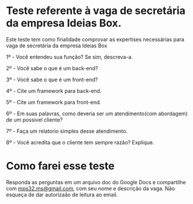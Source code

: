 # Teste referente à vaga de secretária da empresa Ideias Box.

Este teste tem como finalidade comprovar as expertises necessárias para vaga de secretária da empresa Ideias Box

1º - Você entendeu sua função? Se sim, descreva-a.

2º - Você sabe o que é um back-end?

3º - Você sabe o que é um front-end?

4º - Cite um framework para back-end.

5º - Cite um framework para front-end.

6º - Em suas palavras, como deveria ser um atendimento(com abordagem) de um possivel cliente?

7º - Faça um relatorio simples desse atendimento.

8º - Você acredita que o cliente tem sempre razão? Explique.

# Como farei esse teste

Responda as perguntas em um arquivo doc do Google Docs e compartilhe com mps32.ms@gmail.com, com seu nome e descrição da vaga.
Não esqueça de dar autorizaão de leitura ao email.
